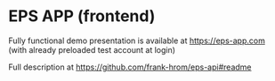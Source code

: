 # EPS APP (frontend)

Fully functional demo presentation is available at https://eps-app.com   
(with already preloaded test account at login)

Full description at https://github.com/frank-hrom/eps-api#readme 
